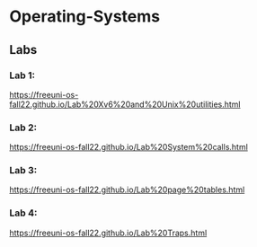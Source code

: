 # Operating-Systems

## Labs

### Lab 1:   
https://freeuni-os-fall22.github.io/Lab%20Xv6%20and%20Unix%20utilities.html  

### Lab 2:  
https://freeuni-os-fall22.github.io/Lab%20System%20calls.html  

### Lab 3:  
https://freeuni-os-fall22.github.io/Lab%20page%20tables.html  

### Lab 4:  
https://freeuni-os-fall22.github.io/Lab%20Traps.html  

